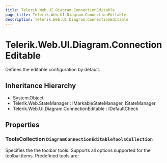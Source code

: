 ```yaml
---
title: Telerik.Web.UI.Diagram.ConnectionEditable
page_title: Telerik.Web.UI.Diagram.ConnectionEditable
description: Telerik.Web.UI.Diagram.ConnectionEditable
---
```


# Telerik.Web.UI.Diagram.ConnectionEditable

Defines the editable configuration by default.

## Inheritance Hierarchy

* System.Object
* Telerik.Web.StateManager : IMarkableStateManager, IStateManager
* Telerik.Web.UI.Diagram.ConnectionEditable : IDefaultCheck

## Properties

###  ToolsCollection `DiagramConnectionEditableToolsCollection`

Specifies the the toolbar tools. Supports all options supported for the toolbar.items. Predefined tools are:

